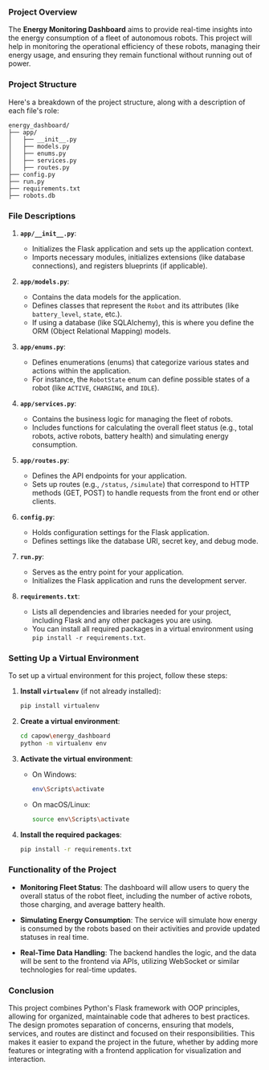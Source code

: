  
### Project Overview

The **Energy Monitoring Dashboard** aims to provide real-time insights into the energy consumption of a fleet of autonomous robots. This project will help in monitoring the operational efficiency of these robots, managing their energy usage, and ensuring they remain functional without running out of power.

### Project Structure

Here's a breakdown of the project structure, along with a description of each file's role:

```
energy_dashboard/
├── app/
│   ├── __init__.py
│   ├── models.py
│   ├── enums.py
│   ├── services.py
│   ├── routes.py
├── config.py
├── run.py
├── requirements.txt
├── robots.db

```

### File Descriptions

1. **`app/__init__.py`**:
   - Initializes the Flask application and sets up the application context.
   - Imports necessary modules, initializes extensions (like database connections), and registers blueprints (if applicable).

2. **`app/models.py`**:
   - Contains the data models for the application.
   - Defines classes that represent the `Robot` and its attributes (like `battery_level`, `state`, etc.).
   - If using a database (like SQLAlchemy), this is where you define the ORM (Object Relational Mapping) models.

3. **`app/enums.py`**:
   - Defines enumerations (enums) that categorize various states and actions within the application.
   - For instance, the `RobotState` enum can define possible states of a robot (like `ACTIVE`, `CHARGING`, and `IDLE`).

4. **`app/services.py`**:
   - Contains the business logic for managing the fleet of robots.
   - Includes functions for calculating the overall fleet status (e.g., total robots, active robots, battery health) and simulating energy consumption.

5. **`app/routes.py`**:
   - Defines the API endpoints for your application.
   - Sets up routes (e.g., `/status`, `/simulate`) that correspond to HTTP methods (GET, POST) to handle requests from the front end or other clients.

6. **`config.py`**:
   - Holds configuration settings for the Flask application.
   - Defines settings like the database URI, secret key, and debug mode.

7. **`run.py`**:
   - Serves as the entry point for your application.
   - Initializes the Flask application and runs the development server.

8. **`requirements.txt`**:
   - Lists all dependencies and libraries needed for your project, including Flask and any other packages you are using.
   - You can install all required packages in a virtual environment using `pip install -r requirements.txt`.

### Setting Up a Virtual Environment

To set up a virtual environment for this project, follow these steps:

1. **Install `virtualenv`** (if not already installed):
   ```bash
   pip install virtualenv
   ```

2. **Create a virtual environment**:
   ```bash
   cd capow\energy_dashboard
   python -m virtualenv env 
   ```

3. **Activate the virtual environment**:
   - On Windows:
     ```bash
     env\Scripts\activate
     ```
   - On macOS/Linux:
     ```bash
     source env\Scripts\activate
     ```

4. **Install the required packages**:
   ```bash
   pip install -r requirements.txt
   ```

### Functionality of the Project

- **Monitoring Fleet Status**: The dashboard will allow users to query the overall status of the robot fleet, including the number of active robots, those charging, and average battery health.

- **Simulating Energy Consumption**: The service will simulate how energy is consumed by the robots based on their activities and provide updated statuses in real time.

- **Real-Time Data Handling**: The backend handles the logic, and the data will be sent to the frontend via APIs, utilizing WebSocket or similar technologies for real-time updates.

### Conclusion

This project combines Python's Flask framework with OOP principles, allowing for organized, maintainable code that adheres to best practices. The design promotes separation of concerns, ensuring that models, services, and routes are distinct and focused on their responsibilities. This makes it easier to expand the project in the future, whether by adding more features or integrating with a frontend application for visualization and interaction.


